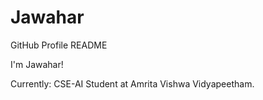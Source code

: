 # Jawahar
GitHub Profile README

I'm Jawahar!

Currently: CSE-AI Student at Amrita Vishwa Vidyapeetham.
